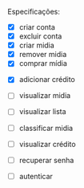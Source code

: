 Especificações: 

- [X] criar conta
- [X] excluir conta
- [X] criar midia
- [X] remover midia
- [X] comprar mídia
<!-- - [ ] vender mídia -->
- [X] adicionar crédito

- [ ] visualizar midia
- [ ] visualizar lista
- [ ] classificar midia
- [ ] visualizar crédito
- [ ] recuperar senha

- [ ] autenticar

